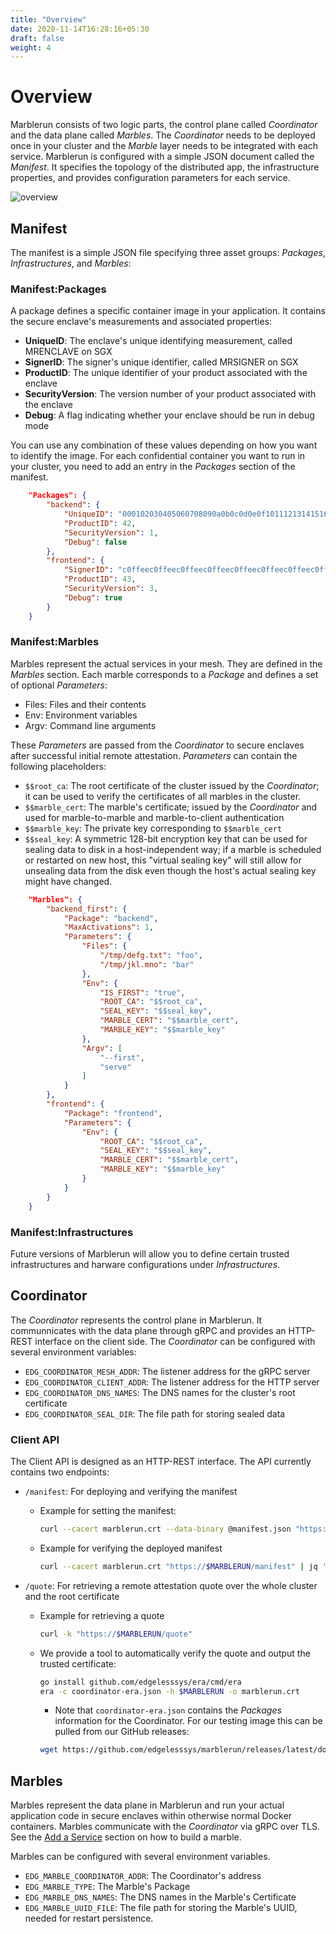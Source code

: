 ```yaml
---
title: "Overview"
date: 2020-11-14T16:28:16+05:30
draft: false
weight: 4
---
```


# Overview

Marblerun consists of two logic parts, the control plane called _Coordinator_ and the data plane called _Marbles_.
The _Coordinator_ needs to be deployed once in your cluster and the _Marble_ layer needs to be integrated with each service.
Marblerun is configured with a simple JSON document called the _Manifest_.
It specifies the topology of the distributed app, the infrastructure properties, and provides configuration parameters for each service.

![overview](/img/mesh_overview.svg)

## Manifest

The manifest is a simple JSON file specifying three asset groups: _Packages_, _Infrastructures_, and _Marbles_:

### Manifest:Packages

A package defines a specific container image in your application.
It contains the secure enclave's measurements and associated properties:

- **UniqueID**: The enclave's unique identifying measurement, called MRENCLAVE on SGX
- **SignerID**: The signer's unique identifier, called MRSIGNER on SGX
- **ProductID**: The unique identifier of your product associated with the enclave
- **SecurityVersion**: The version number of your product associated with the enclave
- **Debug**: A flag indicating whether your enclave should be run in debug mode

You can use any combination of these values depending on how you want to identify the image.
For each confidential container you want to run in your cluster, you need to add an entry in the _Packages_ section of the manifest.

```json
    "Packages": {
        "backend": {
            "UniqueID": "000102030405060708090a0b0c0d0e0f101112131415161718191a1b1c1d1e1f",
            "ProductID": 42,
            "SecurityVersion": 1,
            "Debug": false
        },
        "frontend": {
            "SignerID": "c0ffeec0ffeec0ffeec0ffeec0ffeec0ffeec0ffeec0ffeec0ffeec0ffeec0ffee",
            "ProductID": 43,
            "SecurityVersion": 3,
            "Debug": true
        }
    }
```

### Manifest:Marbles

Marbles represent the actual services in your mesh. They are defined in the _Marbles_ section. Each marble corresponds to a _Package_ and defines a set of optional _Parameters_:

- Files: Files and their contents
- Env: Environment variables
- Argv: Command line arguments

These _Parameters_ are passed from the _Coordinator_ to secure enclaves after successful initial remote attestation. _Parameters_ can contain the following placeholders:

- `$$root_ca`: The root certificate of the cluster issued by the _Coordinator_; it can be used to verify the certificates of all marbles in the cluster.
- `$$marble_cert`: The marble's certificate; issued by the _Coordinator_ and used for marble-to-marble and marble-to-client authentication
- `$$marble_key`: The private key corresponding to `$$marble_cert`
- `$$seal_key`: A symmetric 128-bit encryption key that can be used for sealing data to disk in a host-independent way; if a marble is scheduled or restarted on new host, this "virtual sealing key" will still allow for unsealing data from the disk even though the host's actual sealing key might have changed.

```json
    "Marbles": {
        "backend_first": {
            "Package": "backend",
            "MaxActivations": 1,
            "Parameters": {
                "Files": {
                    "/tmp/defg.txt": "foo",
                    "/tmp/jkl.mno": "bar"
                },
                "Env": {
                    "IS_FIRST": "true",
                    "ROOT_CA": "$$root_ca",
                    "SEAL_KEY": "$$seal_key",
                    "MARBLE_CERT": "$$marble_cert",
                    "MARBLE_KEY": "$$marble_key"
                },
                "Argv": [
                    "--first",
                    "serve"
                ]
            }
        },
        "frontend": {
            "Package": "frontend",
            "Parameters": {
                "Env": {
                    "ROOT_CA": "$$root_ca",
                    "SEAL_KEY": "$$seal_key",
                    "MARBLE_CERT": "$$marble_cert",
                    "MARBLE_KEY": "$$marble_key"
                }
            }
        }
    }
```

### Manifest:Infrastructures

Future versions of Marblerun will allow you to define certain trusted infrastructures and harware configurations under _Infrastructures_.

## Coordinator

The _Coordinator_ represents the control plane in Marblerun.
It communnicates with the data plane through gRPC and provides an HTTP-REST interface on the client side.
The _Coordinator_ can be configured with several environment variables:

- `EDG_COORDINATOR_MESH_ADDR`: The listener address for the gRPC server
- `EDG_COORDINATOR_CLIENT_ADDR`: The listener address for the HTTP server
- `EDG_COORDINATOR_DNS_NAMES`: The DNS names for the cluster's root certificate
- `EDG_COORDINATOR_SEAL_DIR`: The file path for storing sealed data

### Client API

The Client API is designed as an HTTP-REST interface.
The API currently contains two endpoints:

- `/manifest`: For deploying and verifying the manifest

  - Example for setting the manifest:

    ```bash
    curl --cacert marblerun.crt --data-binary @manifest.json "https://$MARBLERUN/manifest"
    ```

  - Example for verifying the deployed manifest

    ```bash
    curl --cacert marblerun.crt "https://$MARBLERUN/manifest" | jq '.ManifestSignature' --raw-output
    ```

- `/quote`: For retrieving a remote attestation quote over the whole cluster and the root certificate

  - Example for retrieving a quote

    ```bash
    curl -k "https://$MARBLERUN/quote"
    ```

  - We provide a tool to automatically verify the quote and output the trusted certificate:

    ```bash
    go install github.com/edgelesssys/era/cmd/era
    era -c coordinator-era.json -h $MARBLERUN -o marblerun.crt
    ```

    - Note that `coordinator-era.json` contains the _Packages_ information for the Coordinator. For our testing image this can be pulled from our GitHub releases:

    ```bash
    wget https://github.com/edgelesssys/marblerun/releases/latest/download/coordinator-era.json
    ```

## Marbles

Marbles represent the data plane in Marblerun and run your actual application code in secure enclaves within otherwise normal Docker containers. Marbles communicate with the _Coordinator_ via gRPC over TLS. See the [Add a Service](add-service.md) section on how to build a marble.

Marbles can be configured with several environment variables.

- `EDG_MARBLE_COORDINATOR_ADDR`: The Coordinator's address
- `EDG_MARBLE_TYPE`: The Marble's Package
- `EDG_MARBLE_DNS_NAMES`: The DNS names in the Marble's Certificate
- `EDG_MARBLE_UUID_FILE`: The file path for storing the Marble's UUID, needed for restart persistence.
